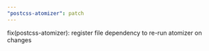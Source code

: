 ```yaml
---
"postcss-atomizer": patch
---
```


fix(postcss-atomizer): register file dependency to re-run atomizer on changes
